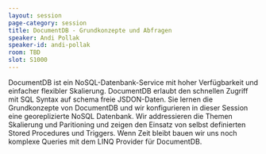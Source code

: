 ```yaml
---
layout: session
page-category: session
title: DocumentDB - Grundkonzepte und Abfragen
speaker: Andi Pollak
speaker-id: andi-pollak
room: TBD
slot: S1000
---
```


DocumentDB ist ein NoSQL-Datenbank-Service mit hoher Verfügbarkeit und einfacher flexibler Skalierung. DocumentDB erlaubt den schnellen Zugriff mit SQL Syntax auf schema freie JSDON-Daten. Sie lernen die Grundkonzepte von DocumentDB und wir konfigurieren in dieser Session eine georeplizierte NoSQL Datenbank. Wir addressieren die Themen Skalierung und Paritioning und zeigen den Einsatz von selbst definierten Stored Procedures und Triggers. Wenn Zeit bleibt bauen wir uns noch komplexe Queries mit dem LINQ Provider für DocumentDB.